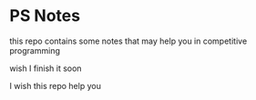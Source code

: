 # PS Notes 

this repo contains some notes that may help you in competitive programming

wish I finish it soon 

I wish this repo help you 